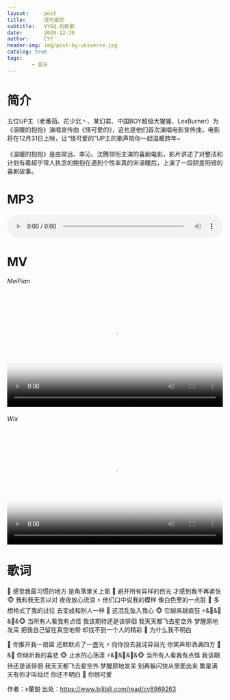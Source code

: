 ```yaml
---
layout:     post
title:      怪可爱的
subtitle:   YYGQ 的新歌
date:       2020-12-30
author:     CYY
header-img: img/post-bg-universe.jpg
catalog: true
tags:    
        - 音乐
---
```


# 简介
五位UP主（老番茄、花少北丶、某幻君、中国BOY超级大猩猩、LexBurner）为《温暖的抱抱》演唱宣传曲《怪可爱的》，这也是他们首次演唱电影宣传曲，电影将在12月31日上映，让“怪可爱的”UP主的歌声陪你一起温暖跨年~<br><br>
《温暖的抱抱》是由常远、李沁、沈腾领衔主演的喜剧电影，影片讲述了对整洁和计划有着超乎常人执念的鲍抱在遇到个性率真的宋温暖后，上演了一段阴差阳错的喜剧故事。

# MP3
<audio src="/vm/%E6%80%AA%E5%8F%AF%E7%88%B1%E7%9A%84.mp3" controls="controls" style="width: 100%;">Your browser does not support the audio tag.</audio>

# MV
###### MeiPian
<video src="https://ss2.meipian.me/users/16486831/1e1b7960-49d9-11eb-ba86-bd35d674f0a8_convert.mp4" controls="controls" poster="https://ss2.meipian.me/users/16486831/27dabe71-49d9-11eb-ba86-bd35d674f0a8.jpg-thumb3" class="video" style="width: 100%;max-height: 432px; object-fit: cover;"></video>
###### Wix
<video src="https://video.wixstatic.com/video/457e8b_451664e1ed454f1889196cc678511c8b/1080p/mp4/file.mp4" controls="controls" poster="https://ss2.meipian.me/users/16486831/27dabe71-49d9-11eb-ba86-bd35d674f0a8.jpg-thumb3" class="video" style="width: 100%;max-height: 432px; object-fit: cover;"></video>

# 歌词
🌸
感觉我最习惯的地方
是角落里关上窗
🍅
避开所有异样的目光
才感到我不再紧张
🐵
我和我无言以对
夜夜放心流浪
⚡
他们口中说我的模样
像白色里的一点脏
🦄
多想格式了我的过往
去变成和别人一样
🌸
这混乱坠入我心
🐵
它越来越疯狂
⚡&🌸&🦄&🍅&🐵
当所有人看我有点怪
我该期待还是该徘徊
我天天都飞去星空外
梦醒原地发呆
把我自己留在真空地带
却找不到一个人的精彩
🦄
为什么我不明白

🍅
你推开我一扇窗
还默默点了一盏光
⚡
向你投去我诧异目光
你笑声却洒满四方
🌸&🦄
你倾听我的喜悲
🐵
止水的心荡漾
⚡&🌸&🦄&🍅&🐵
当所有人看我有点怪
我该期待还是该徘徊
我天天都飞去星空外
梦醒原地发呆
别再躲闪快从里面出来
繁星满天有你才叫灿烂
你还不明白
🍅
你很可爱

作者：x蘭鋭
出处：https://www.bilibili.com/read/cv8969263
